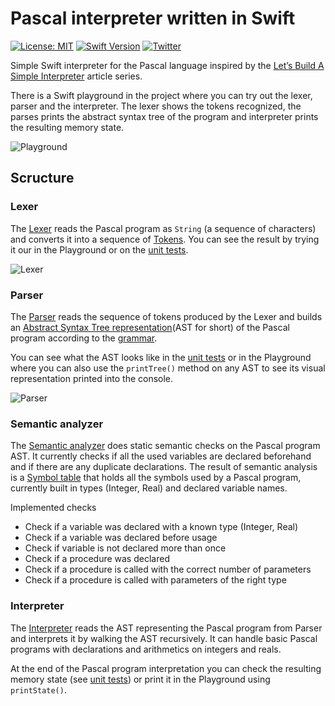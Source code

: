 # Pascal interpreter written in Swift
[![License: MIT](https://img.shields.io/badge/License-MIT-yellow.svg)](https://opensource.org/licenses/MIT)
[![Swift Version](https://img.shields.io/badge/Swift-4-F16D39.svg?style=flat)](https://developer.apple.com/swift)
[![Twitter](https://img.shields.io/badge/twitter-@igorkulman-blue.svg)](http://twitter.com/igorkulman)

Simple Swift interpreter for the Pascal language inspired by the [Let’s Build A Simple Interpreter](https://ruslanspivak.com/lsbasi-part1/) article series.

There is a Swift playground in the project where you can try out the lexer, parser and the interpreter. The lexer shows the tokens recognized, the parses prints the abstract syntax tree of the program and interpreter prints the resulting memory state.

![Playground](https://github.com/igorkulman/SwiftPascalInterpreter/raw/master/Images/playground.png)

## Scructure

### Lexer

The [Lexer](https://github.com/igorkulman/SwiftPascalInterpreter/blob/master/PascalInterpreter/PascalInterpreter/Lexer/Lexer.swift) reads the Pascal program as `String` (a sequence of characters) and converts it into a sequence of [Tokens](https://github.com/igorkulman/SwiftPascalInterpreter/blob/master/PascalInterpreter/PascalInterpreter/Lexer/Token.swift). You can see the result by trying it our in the Playground or on the [unit tests](https://github.com/igorkulman/SwiftPascalInterpreter/blob/master/PascalInterpreter/PascalInterpreterTests/LexerTests.swift).

![Lexer](https://github.com/igorkulman/SwiftPascalInterpreter/raw/master/Images/lexer.png)

### Parser

The [Parser](https://github.com/igorkulman/SwiftPascalInterpreter/blob/master/PascalInterpreter/PascalInterpreter/Parser/Parser.swift) reads the sequence of tokens produced by the Lexer and builds an [Abstract Syntax Tree representation](https://github.com/igorkulman/SwiftPascalInterpreter/blob/master/PascalInterpreter/PascalInterpreter/Parser/AST.swift)(AST for short) of the Pascal program according to the [grammar](https://github.com/igorkulman/SwiftPascalInterpreter/blob/master/grammar.md). 

You can see what the AST looks like in the [unit tests](https://github.com/igorkulman/SwiftPascalInterpreter/blob/master/PascalInterpreter/PascalInterpreterTests/ParserTests.swift) or in the Playground where you can also use the `printTree()` method on any AST to see its visual representation printed into the console.

![Parser](https://github.com/igorkulman/SwiftPascalInterpreter/raw/master/Images/parser.png)

### Semantic analyzer

The [Semantic analyzer](https://github.com/igorkulman/SwiftPascalInterpreter/blob/master/PascalInterpreter/PascalInterpreter/Semantic%20analyzer/SemanticAnalyzer.swift) does static semantic checks on the Pascal program AST. It currently checks if all the used variables are declared beforehand and if there are any duplicate declarations. The result of semantic analysis is a [Symbol table](https://github.com/igorkulman/SwiftPascalInterpreter/blob/master/PascalInterpreter/PascalInterpreter/Semantic%20analyzer/SymbolTable.swift) that holds all the symbols used by a Pascal program, currently built in types (Integer, Real) and declared variable names. 

Implemented checks

* Check if a variable was declared with a known type (Integer, Real)
* Check if a variable was declared before usage
* Check if variable is not declared more than once
* Check if a procedure was declared
* Check if a procedure is called with the correct number of parameters
* Check if a procedure is called with parameters of the right type

### Interpreter

The [Interpreter](https://github.com/igorkulman/SwiftPascalInterpreter/blob/master/PascalInterpreter/PascalInterpreter/Interpreter/Interpreter.swift) reads the AST representing the Pascal program from Parser and interprets it by walking the AST recursively. It can handle basic Pascal programs with declarations and arithmetics on integers and reals. 

At the end of the Pascal program interpretation you can check the resulting memory state (see [unit tests](https://github.com/igorkulman/SwiftPascalInterpreter/blob/master/PascalInterpreter/PascalInterpreterTests/InterpreterTests.swift)) or print it in the Playground using `printState()`.

